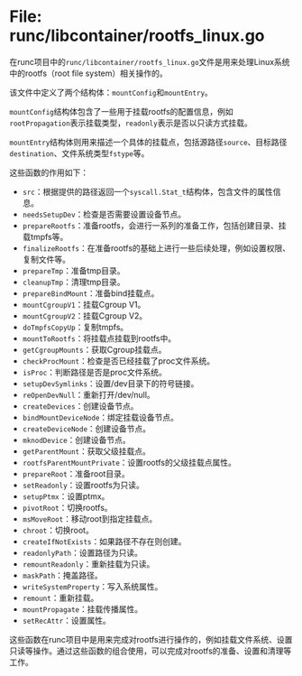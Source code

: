# File: runc/libcontainer/rootfs_linux.go

在runc项目中的`runc/libcontainer/rootfs_linux.go`文件是用来处理Linux系统中的rootfs（root file system）相关操作的。

该文件中定义了两个结构体：`mountConfig`和`mountEntry`。

`mountConfig`结构体包含了一些用于挂载rootfs的配置信息，例如`rootPropagation`表示挂载类型，`readonly`表示是否以只读方式挂载。

`mountEntry`结构体则用来描述一个具体的挂载点，包括源路径`source`、目标路径`destination`、文件系统类型`fstype`等。

这些函数的作用如下：

- `src`：根据提供的路径返回一个`syscall.Stat_t`结构体，包含文件的属性信息。
- `needsSetupDev`：检查是否需要设置设备节点。
- `prepareRootfs`：准备rootfs，会进行一系列的准备工作，包括创建目录、挂载tmpfs等。
- `finalizeRootfs`：在准备rootfs的基础上进行一些后续处理，例如设置权限、复制文件等。
- `prepareTmp`：准备tmp目录。
- `cleanupTmp`：清理tmp目录。
- `prepareBindMount`：准备bind挂载点。
- `mountCgroupV1`：挂载Cgroup V1。
- `mountCgroupV2`：挂载Cgroup V2。
- `doTmpfsCopyUp`：复制tmpfs。
- `mountToRootfs`：将挂载点挂载到rootfs中。
- `getCgroupMounts`：获取Cgroup挂载点。
- `checkProcMount`：检查是否已经挂载了proc文件系统。
- `isProc`：判断路径是否是proc文件系统。
- `setupDevSymlinks`：设置/dev目录下的符号链接。
- `reOpenDevNull`：重新打开/dev/null。
- `createDevices`：创建设备节点。
- `bindMountDeviceNode`：绑定挂载设备节点。
- `createDeviceNode`：创建设备节点。
- `mknodDevice`：创建设备节点。
- `getParentMount`：获取父级挂载点。
- `rootfsParentMountPrivate`：设置rootfs的父级挂载点属性。
- `prepareRoot`：准备root目录。
- `setReadonly`：设置rootfs为只读。
- `setupPtmx`：设置ptmx。
- `pivotRoot`：切换rootfs。
- `msMoveRoot`：移动root到指定挂载点。
- `chroot`：切换root。
- `createIfNotExists`：如果路径不存在则创建。
- `readonlyPath`：设置路径为只读。
- `remountReadonly`：重新挂载为只读。
- `maskPath`：掩盖路径。
- `writeSystemProperty`：写入系统属性。
- `remount`：重新挂载。
- `mountPropagate`：挂载传播属性。
- `setRecAttr`：设置属性。

这些函数在runc项目中是用来完成对rootfs进行操作的，例如挂载文件系统、设置只读等操作。通过这些函数的组合使用，可以完成对rootfs的准备、设置和清理等工作。

